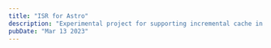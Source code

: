 ```yaml
---
title: "ISR for Astro"
description: "Experimental project for supporting incremental cache in Astro framework."
pubDate: "Mar 13 2023"
---
```


